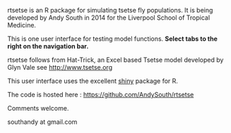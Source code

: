 rtsetse is an R package for simulating tsetse fly populations. It is being developed by Andy South in 2014 for the Liverpool School of Tropical Medicine.  

This is one user interface for testing model functions. **Select tabs to the right on the navigation bar.**  

rtsetse follows from Hat-Trick, an Excel based Tsetse model developed by Glyn Vale see http://www.tsetse.org

This user interface uses the excellent [shiny](http://http://shiny.rstudio.com/)  package for R.

The code is hosted here : https://github.com/AndySouth/rtsetse

Comments welcome.

southandy at gmail.com
